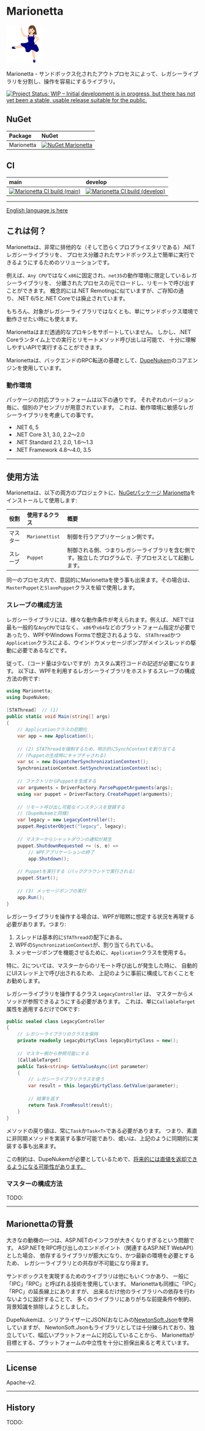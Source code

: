 # Marionetta

![Marionetta](Images/Marionetta.100.png)

Marionetta - サンドボックス化されたアウトプロセスによって、レガシーライブラリを分割し、操作を容易にするライブラリ。

[![Project Status: WIP – Initial development is in progress, but there has not yet been a stable, usable release suitable for the public.](https://www.repostatus.org/badges/latest/wip.svg)](https://www.repostatus.org/#wip)

## NuGet

| Package  | NuGet                                                                                                                |
|:---------|:---------------------------------------------------------------------------------------------------------------------|
| Marionetta | [![NuGet Marionetta](https://img.shields.io/nuget/v/Marionetta.svg?style=flat)](https://www.nuget.org/packages/Marionetta) |

## CI

| main                                                                                                                                                                 | develop                                                                                                                                                                       |
|:---------------------------------------------------------------------------------------------------------------------------------------------------------------------|:------------------------------------------------------------------------------------------------------------------------------------------------------------------------------|
| [![Marionetta CI build (main)](https://github.com/kekyo/Marionetta/workflows/.NET/badge.svg?branch=main)](https://github.com/kekyo/Marionetta/actions?query=branch%3Amain) | [![Marionetta CI build (develop)](https://github.com/kekyo/Marionetta/workflows/.NET/badge.svg?branch=develop)](https://github.com/kekyo/Marionetta/actions?query=branch%3Adevelop) |

----

[English language is here](https://github.com/kekyo/Marionetta)

## これは何？

Marionettaは、非常に排他的な（そして恐らくプロプライエタリである）.NETレガシーライブラリを、
プロセス分離されたサンドボックス上で簡単に実行できるようにするためのソリューションです。

例えば、`Any CPU`ではなく`x86`に固定され、`net35`の動作環境に限定しているレガシーライブラリを、
分離されたプロセスの元でロードし、リモートで呼び出すことができます。
概念的には.NET Remotingに似ていますが、ご存知の通り、.NET 6/5と.NET Coreでは廃止されています。

もちろん、対象がレガシーライブラリではなくとも、単にサンドボックス環境で動作させたい時にも使えます。

Marionettaはまだ透過的なプロキシをサポートしていません。
しかし、.NET Coreランタイム上での実行とリモートメソッド呼び出しは可能で、
十分に理解しやすいAPIで実行することができます。

Marionettaは、バックエンドのRPC転送の基礎として、[DupeNukem](https://github.com/kekyo/DupeNukem)のコアエンジンを使用しています。

### 動作環境

パッケージの対応プラットフォームは以下の通りです。
それぞれのバージョン毎に、個別のアセンブリが用意されています。
これは、動作環境に敏感なレガシーライブラリを考慮しての事です。

* .NET 6, 5
* .NET Core 3.1, 3.0, 2.2～2.0
* .NET Standard 2.1, 2.0, 1.6～1.3
* .NET Framework 4.8～4.0, 3.5

----

## 使用方法

Marionettaは、以下の両方のプロジェクトに、[NuGetパッケージ Marionetta](https://www.nuget.org/packages/Marionetta)をインストールして使用します:

|役割|使用するクラス|概要|
|:----|:----|:----|
|マスター|`Marionettist`|制御を行うアプリケーション側です。|
|スレーブ|`Puppet`|制御される側、つまりレガシーライブラリを含む側です。独立したプログラムで、子プロセスとして起動します。|

同一のプロセス内で、意図的にMarionettaを使う事も出来ます。その場合は、`MasterPuppet`と`SlavePuppet`クラスを組で使用します。

### スレーブの構成方法

レガシーライブラリには、様々な動作条件が考えられます。例えば、.NETでは最も一般的な`AnyCPU`ではなく、
`x86`や`x64`などのプラットフォーム指定が必要であったり、WPFやWindows Formsで想定されるような、
`STAThread`かつ`Application`クラスによる、ウインドウメッセージポンプがメインスレッドの駆動に必要であるなどです。

従って、（コード量は少ないですが）カスタム実行コードの記述が必要になります。
以下は、WPFを利用するレガシーライブラリをホストするスレーブの構成方法の例です:

```csharp
using Marionetta;
using DupeNukem;

[STAThread]  // (1)
public static void Main(string[] args)
{
    // Applicationクラスの初期化
    var app = new Application();

    // (2) STAThreadを強制するため、明示的にSynchContextを割り当てる
    // (Puppetの生成時にキャプチャされる)
    var sc = new DispatcherSynchronizationContext();
    SynchronizationContext.SetSynchronizationContext(sc);

    // ファクトリからPuppetを生成する
    var arguments = DriverFactory.ParsePuppetArguments(args);
    using var puppet = DriverFactory.CreatePuppet(arguments);

    // リモート呼び出し可能なインスタンスを登録する
    // (DupeNukemと同様)
    var legacy = new LegacyController();
    puppet.RegisterObject("legacy", legacy);

    // マスターからシャットダウンの通知が発生
    puppet.ShutdownRequested += (s, e) =>
        // WPFアプリケーションの終了
        app.Shutdown();

    // Puppetを実行する（バックグラウンドで実行される）
    puppet.Start();
 
    // (3) メッセージポンプの実行
    app.Run();
}
```

レガシーライブラリを操作する場合は、WPFが暗黙に想定する状況を再現する必要があります。つまり:

1. スレッドは基本的に`STAThread`の配下にある。
2. WPFの`SynchronizationContext`が、割り当てられている。
3. メッセージポンプを機能させるために、`Application`クラスを使用する。

特に、2については、マスターからのリモート呼び出しが発生した時に、
自動的にUIスレッド上で呼び出されるため、
上記のように事前に構成しておくことをお勧めします。

レガシーライブラリを操作するクラス `LegacyController` は、
マスターからメソッドが参照できるようにする必要があります。
これは、単に`CallableTarget`属性を適用するだけでOKです:

```csharp
public sealed class LegacyController
{
    // レガシーライブラリのクラスを保持
    private readonly LegacyDirtyClass legacyDirtyClass = new();

    // マスター側から参照可能にする
    [CallableTarget]
    public Task<string> GetValueAsync(int parameter)
    {
        // レガシーライブラリクラスを使う
        var result = this.legacyDirtyClass.GetValue(parameter);

        // 結果を返す
        return Task.FromResult(result);
    }
}
```

メソッドの戻り値は、常に`Task`か`Task<T>`である必要があります。
つまり、素直に非同期メソッドを実装する事が可能であり、或いは、上記のように同期的に実装する事も出来ます。

この制約は、DupeNukemが必要としているためで、[将来的には直値を返却できるようになる可能性があります。](https://github.com/kekyo/DupeNukem/issues/4)

### マスターの構成方法

TODO:

----

## Marionettaの背景

大きなの動機の一つは、ASP.NETのインフラが大きくなりすぎるという問題です。
ASP.NETをRPC呼び出しのエンドポイント（関連するASP.NET WebAPI）とした場合、
依存するライブラリが膨大になり、かつ最新の環境を必要とするため、
レガシーライブラリとの共存が不可能になり得ます。

サンドボックスを実現するためのライブラリは他にもいくつかあり、
一般に「IPC」「RPC」と呼ばれる技術を使用しています。
Marionettaも同様に「IPC」「RPC」の延長線上にありますが、
出来るだけ他のライブラリへの依存を行わないように設計することで、
多くのライブラリにありがちな前提条件や制約、背景知識を排除しようとしました。

DupeNukemは、シリアライザーにJSON(おなじみの[NewtonSoft.Json](https://www.newtonsoft.com/json)を使用していますが、
NewtonSoft.Jsonもライブラリとしては十分練られており、独立していて、幅広いプラットフォームに対応していることから、
Marionettaが目標とする、プラットフォームの中立性を十分に担保出来ると考えています。

----

## License

Apache-v2.

----

## History

TODO:
